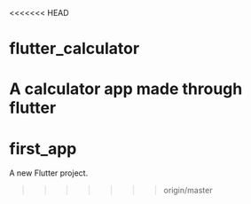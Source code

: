 <<<<<<< HEAD
# flutter_calculator
A calculator app made through flutter
=======
# first_app

A new Flutter project.


>>>>>>> origin/master
